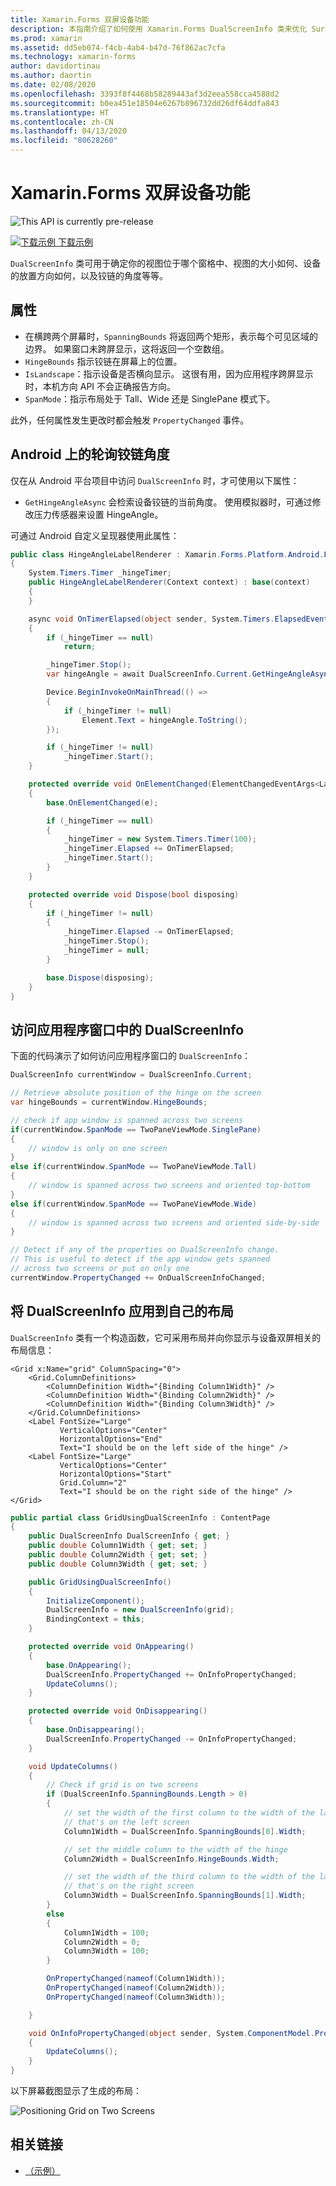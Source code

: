 ```yaml
---
title: Xamarin.Forms 双屏设备功能
description: 本指南介绍了如何使用 Xamarin.Forms DualScreenInfo 类来优化 Surface Duo 和 Surface Neo 等双屏设备的应用体验。
ms.prod: xamarin
ms.assetid: dd5eb074-f4cb-4ab4-b47d-76f862ac7cfa
ms.technology: xamarin-forms
author: davidortinau
ms.author: daortin
ms.date: 02/08/2020
ms.openlocfilehash: 3393f8f4468b58289443af3d2eea558cca4588d2
ms.sourcegitcommit: b0ea451e18504e6267b896732dd26df64ddfa843
ms.translationtype: HT
ms.contentlocale: zh-CN
ms.lasthandoff: 04/13/2020
ms.locfileid: "80628260"
---
```

# <a name="xamarinforms-dual-screen-device-capabilities"></a>Xamarin.Forms 双屏设备功能

![](~/media/shared/preview.png "This API is currently pre-release")

[![下载示例](~/media/shared/download.png) 下载示例](https://docs.microsoft.com/samples/xamarin/xamarin-forms-samples/userinterface-dualscreendemos/)

`DualScreenInfo` 类可用于确定你的视图位于哪个窗格中、视图的大小如何、设备的放置方向如何，以及铰链的角度等等。

## <a name="properties"></a>属性

- 在横跨两个屏幕时，`SpanningBounds` 将返回两个矩形，表示每个可见区域的边界。 如果窗口未跨屏显示，这将返回一个空数组。
- `HingeBounds` 指示铰链在屏幕上的位置。
- `IsLandscape`：指示设备是否横向显示。 这很有用，因为应用程序跨屏显示时，本机方向 API 不会正确报告方向。
- `SpanMode`：指示布局处于 Tall、Wide 还是 SinglePane 模式下。

此外，任何属性发生更改时都会触发 `PropertyChanged` 事件。

## <a name="poll-hinge-angle-on-android"></a>Android 上的轮询铰链角度

仅在从 Android 平台项目中访问 `DualScreenInfo` 时，才可使用以下属性：

- `GetHingeAngleAsync` 会检索设备铰链的当前角度。 使用模拟器时，可通过修改压力传感器来设置 HingeAngle。

可通过 Android 自定义呈现器使用此属性：

```csharp
public class HingeAngleLabelRenderer : Xamarin.Forms.Platform.Android.FastRenderers.LabelRenderer
{
    System.Timers.Timer _hingeTimer;
    public HingeAngleLabelRenderer(Context context) : base(context)
    {
    }

    async void OnTimerElapsed(object sender, System.Timers.ElapsedEventArgs e)
    {
        if (_hingeTimer == null)
            return;

        _hingeTimer.Stop();
        var hingeAngle = await DualScreenInfo.Current.GetHingeAngleAsync();

        Device.BeginInvokeOnMainThread(() =>
        {
            if (_hingeTimer != null)
                Element.Text = hingeAngle.ToString();
        });

        if (_hingeTimer != null)
            _hingeTimer.Start();
    }

    protected override void OnElementChanged(ElementChangedEventArgs<Label> e)
    {
        base.OnElementChanged(e);

        if (_hingeTimer == null)
        {
            _hingeTimer = new System.Timers.Timer(100);
            _hingeTimer.Elapsed += OnTimerElapsed;
            _hingeTimer.Start();
        }
    }

    protected override void Dispose(bool disposing)
    {
        if (_hingeTimer != null)
        {
            _hingeTimer.Elapsed -= OnTimerElapsed;
            _hingeTimer.Stop();
            _hingeTimer = null;
        }

        base.Dispose(disposing);
    }
}
```

## <a name="access-dualscreeninfo-in-your-application-window"></a>访问应用程序窗口中的 DualScreenInfo

下面的代码演示了如何访问应用程序窗口的 `DualScreenInfo`：

```csharp
DualScreenInfo currentWindow = DualScreenInfo.Current;

// Retrieve absolute position of the hinge on the screen
var hingeBounds = currentWindow.HingeBounds;

// check if app window is spanned across two screens
if(currentWindow.SpanMode == TwoPaneViewMode.SinglePane)
{
    // window is only on one screen
}
else if(currentWindow.SpanMode == TwoPaneViewMode.Tall)
{
    // window is spanned across two screens and oriented top-bottom
}
else if(currentWindow.SpanMode == TwoPaneViewMode.Wide)
{
    // window is spanned across two screens and oriented side-by-side
}

// Detect if any of the properties on DualScreenInfo change.
// This is useful to detect if the app window gets spanned
// across two screens or put on only one  
currentWindow.PropertyChanged += OnDualScreenInfoChanged;
```

## <a name="apply-dualscreeninfo-to-layouts"></a>将 DualScreenInfo 应用到自己的布局

`DualScreenInfo` 类有一个构造函数，它可采用布局并向你显示与设备双屏相关的布局信息：

```xaml
<Grid x:Name="grid" ColumnSpacing="0">
    <Grid.ColumnDefinitions>
        <ColumnDefinition Width="{Binding Column1Width}" />
        <ColumnDefinition Width="{Binding Column2Width}" />
        <ColumnDefinition Width="{Binding Column3Width}" />
    </Grid.ColumnDefinitions>
    <Label FontSize="Large"
           VerticalOptions="Center"
           HorizontalOptions="End"
           Text="I should be on the left side of the hinge" />
    <Label FontSize="Large"
           VerticalOptions="Center"
           HorizontalOptions="Start"
           Grid.Column="2"
           Text="I should be on the right side of the hinge" />
</Grid>
```

```csharp
public partial class GridUsingDualScreenInfo : ContentPage
{
    public DualScreenInfo DualScreenInfo { get; }
    public double Column1Width { get; set; }
    public double Column2Width { get; set; }
    public double Column3Width { get; set; }

    public GridUsingDualScreenInfo()
    {
        InitializeComponent();
        DualScreenInfo = new DualScreenInfo(grid);
        BindingContext = this;
    }

    protected override void OnAppearing()
    {
        base.OnAppearing();
        DualScreenInfo.PropertyChanged += OnInfoPropertyChanged;
        UpdateColumns();
    }

    protected override void OnDisappearing()
    {
        base.OnDisappearing();
        DualScreenInfo.PropertyChanged -= OnInfoPropertyChanged;
    }

    void UpdateColumns()
    {
        // Check if grid is on two screens
        if (DualScreenInfo.SpanningBounds.Length > 0)
        {
            // set the width of the first column to the width of the layout
            // that's on the left screen
            Column1Width = DualScreenInfo.SpanningBounds[0].Width;

            // set the middle column to the width of the hinge
            Column2Width = DualScreenInfo.HingeBounds.Width;

            // set the width of the third column to the width of the layout
            // that's on the right screen
            Column3Width = DualScreenInfo.SpanningBounds[1].Width;
        }
        else
        {
            Column1Width = 100;
            Column2Width = 0;
            Column3Width = 100;
        }

        OnPropertyChanged(nameof(Column1Width));
        OnPropertyChanged(nameof(Column2Width));
        OnPropertyChanged(nameof(Column3Width));

    }

    void OnInfoPropertyChanged(object sender, System.ComponentModel.PropertyChangedEventArgs e)
    {
        UpdateColumns();
    }
}
```

以下屏幕截图显示了生成的布局：

![](dual-screen-info-images/grid-on-two-screens.png "Positioning Grid on Two Screens")

## <a name="related-links"></a>相关链接

- [（示例）](https://docs.microsoft.com/samples/xamarin/xamarin-forms-samples/userinterface-dualscreendemos/)
